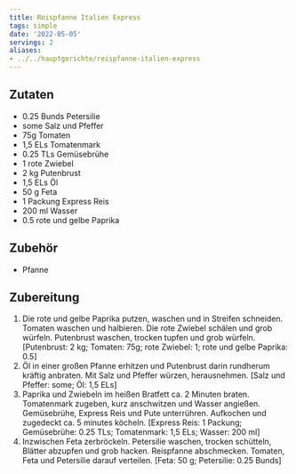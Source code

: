 ```yaml
---
title: Reispfanne Italien Express
tags: simple
date: '2022-05-05'
servings: 2
aliases:
- ../../hauptgerichte/reispfanne-italien-express
---
```


## Zutaten
- 0.25 Bunds Petersilie
- some Salz und Pfeffer
- 75g Tomaten
- 1,5 ELs Tomatenmark
- 0.25 TLs Gemüsebrühe
- 1 rote Zwiebel
- 2 kg Putenbrust
- 1,5 ELs Öl
- 50 g Feta
- 1 Packung Express Reis
- 200 ml Wasser
- 0.5 rote und gelbe Paprika

## Zubehör
- Pfanne

## Zubereitung
 1. Die rote und gelbe Paprika putzen, waschen und in Streifen schneiden. Tomaten waschen und halbieren. Die rote Zwiebel schälen und grob würfeln. Putenbrust waschen, trocken tupfen und grob würfeln.
    [Putenbrust: 2 kg; Tomaten: 75g; rote Zwiebel: 1; rote und gelbe Paprika: 0.5]
 2. Öl in einer großen Pfanne erhitzen und Putenbrust darin rundherum kräftig anbraten. Mit Salz und Pfeffer würzen, herausnehmen.
    [Salz und Pfeffer: some; Öl: 1,5 ELs]
 3. Paprika und Zwiebeln im heißen Bratfett ca. 2 Minuten braten. Tomatenmark zugeben, kurz anschwitzen und Wasser angießen. Gemüsebrühe, Express Reis und Pute unterrühren. Aufkochen und zugedeckt ca. 5 minutes köcheln.
    [Express Reis: 1 Packung; Gemüsebrühe: 0.25 TLs; Tomatenmark: 1,5 ELs; Wasser: 200 ml]
 4. Inzwischen Feta zerbröckeln. Petersilie waschen, trocken schütteln, Blätter abzupfen und grob hacken. Reispfanne abschmecken. Tomaten, Feta und Petersilie darauf verteilen.
    [Feta: 50 g; Petersilie: 0.25 Bunds]
